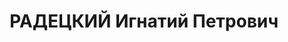 ---
title: РАДЕЦКИЙ Игнатий Петрович
description: 'Род. в 1886, Каменец-Подольская губ., Умицкий уезд, с. Нов. Нитеченцы,
  русский, обр.: среднее. Проживал: Новосибирская обл., ст. Барабинск. Инструктор
  по автотормозам в депо ст. Барабинск

  Арестован 06.01.1937. Обв. в "участии в контрреволюционной троцкистской террористическо-диверсионной
  организации" (ст. 58-7-8-11 УК РСФСР). Приговор: ВК ВС СССР, 29.04.1937 – ВМН. Расстрелян
  29.04.1937.

  Реабилитирован 27.11.1958'
---